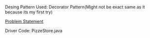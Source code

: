 Desing Pattern Used: Decorator Pattern(Might not be exact same as it because its my first try)

<a href="https://github.com/Dnyaneshwar-dev/LLD-Practice/blob/codes/PizzaStore/Pizza%20Problem_Statement.pdf"> Problem Statement </a>

Driver Code: PizzeStore.java



